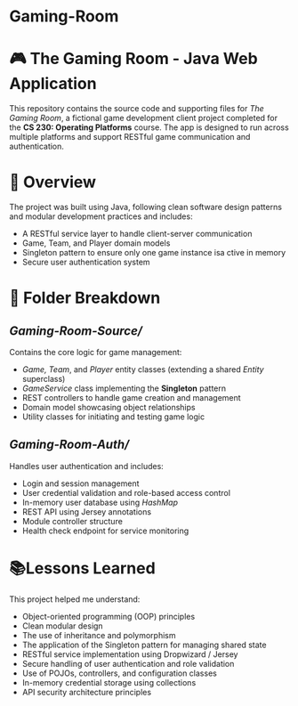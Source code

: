 # Gaming-Room

<h1>🎮 The Gaming Room - Java Web Application</h1>
<p>This repository contains the source code and supporting files for <i>The Gaming Room</i>, a fictional game development client project completed for the <b>CS 230: Operating Platforms</b> course. The app is designed to run across multiple platforms and support RESTful game communication and authentication.</p>

<h1>🧱 Overview</h1>
<p>The project was built using Java, following clean software design patterns and modular development practices and includes:</p>
<ul>
<li>A RESTful service layer to handle client-server communication</li>
<li>Game, Team, and Player domain models</li>
<li>Singleton pattern to ensure only one game instance isa ctive in memory</li>
<li>Secure user authentication system</li>
</ul>

<h1>📂 Folder Breakdown</h1>
<h2><i>Gaming-Room-Source/</i></h2>
<p>Contains the core logic for game management:</p>
<ul>
<li><i>Game, Team</i>, and <i>Player</i> entity classes (extending a shared <i>Entity</i> superclass)</li>
<li><i>GameService</i> class implementing the <b>Singleton</b> pattern</li>
<li>REST controllers to handle game creation and management</li>
<li>Domain model showcasing object relationships</li>
<li>Utility classes for initiating and testing game logic</li>
</ul>

<h2><i>Gaming-Room-Auth/</i></h2>
<p>Handles user authentication and includes:</p>
<ul>
<li>Login and session management</li>
<li>User credential validation and role-based access control</li>
<li>In-memory user database using <i>HashMap</i></li>
<li>REST API using Jersey annotations</li>
<li>Module controller structure</li>
<li>Health check endpoint for service monitoring</li>
</ul>

<h1>📚Lessons Learned</h1>
<p>This project helped me understand:</p>
<ul>
<li>Object-oriented programming (OOP) principles</li>
<li>Clean modular design</li>
<li>The use of inheritance and polymorphism</li>
<li>The application of the Singleton pattern for managing shared state</li>
<li>RESTful service implementation using Dropwizard / Jersey</li>
<li>Secure handling of user authentication and role validation</li>
<li>Use of POJOs, controllers, and configuration classes</li>
<li>In-memory credential storage using collections</li>
<li>API security architecture principles</li>
</ul>